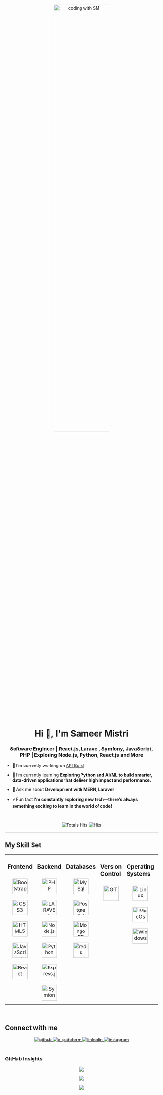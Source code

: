 <div align="center" width="50">

<img src="https://github.com/sameermistry2502/sameermistry2502/blob/main/images/dev-working_rounded.gif?raw=true" href="https://github.com/sameermistry2502" alt="coding with SM"  width="60%"/><br> </div>

<h1 align="center">Hi 👋, I'm Sameer Mistri</h1>
<h3 align="center">Software Engineer | React.js, Laravel, Symfony, JavaScript, PHP | Exploring Node.js, Python, React.js and More</h3>

- 🔭 I’m currently working on [API Build](https://apiproject.indianic.org/)
  

- 🌱 I’m currently learning **Exploring Python and AI/ML to build smarter, data-driven applications that deliver high impact and performance.** 
  

- 💬 Ask me about **Development with MERN, Laravel**
  

- ⚡ Fun fact **I'm constantly exploring new tech—there’s always something exciting to learn in the world of code!**
  

<br/> 

<div align="center">

![Totals Hits](https://komarev.com/ghpvc/?username=kaushaljoshi09&style=flat&color=orange&label=PROFILE+VIEWS)
![Hits](https://hits.seeyoufarm.com/api/count/incr/badge.svg?url=https%3A%2F%2Fgithub.com%2Fkaushaljoshi09&count_bg=%2379C83D&title_bg=%23555555&icon=mediafire.svg&icon_color=%23E7E7E7&title=HITS&edge_flat=false)<br>
</div>


<hr></hr>

## My Skill Set  
<table><tr><td valign="top" width="33%">

### Frontend  
<div align="center">  
<img style="margin: 10px" src="https://github.com/sameermistry2502/sameermistry2502/blob/main/images/frontend/bootstrap-plain.svg" alt="Bootstrap" height="50" />  
<img style="margin: 10px" src="https://github.com/sameermistry2502/sameermistry2502/blob/main/images/frontend/css.svg" alt="CSS3" height="50" />  
<img style="margin: 10px" src="https://github.com/sameermistry2502/sameermistry2502/blob/main/images/frontend/html.svg" alt="HTML5" height="50" />  
<img style="margin: 10px" src="https://github.com/sameermistry2502/sameermistry2502/blob/main/images/frontend/javascript.svg" alt="JavaScript" height="50" />  
<img style="margin: 10px" src="https://github.com/sameermistry2502/sameermistry2502/blob/main/images/frontend/react.svg" alt="React" height="50" /> 
</div></td><td valign="top" width="33%">

### Backend
<div align="center">   
<img style="margin: 10px" src="https://github.com/sameermistry2502/sameermistry2502/blob/main/images/backend/php.svg" alt="PHP" height="50" />  
<img style="margin: 10px" src="https://github.com/sameermistry2502/sameermistry2502/blob/main/images/backend/Laravel.svg" alt="LARAVEL" height="50" />  
<img style="margin: 10px" src="https://github.com/sameermistry2502/sameermistry2502/blob/main/images/backend/node-js.svg" alt="Node.js" height="50" />   
<img style="margin: 10px" src="https://github.com/sameermistry2502/sameermistry2502/blob/main/images/backend/python.svg" alt="Python" height="50" />  
<img style="margin: 10px" src="https://github.com/sameermistry2502/sameermistry2502/blob/main/images/backend/express.svg" alt="Express.js" height="50" />  
<img style="margin: 10px" src="https://github.com/sameermistry2502/sameermistry2502/blob/main/images/backend/symfony.svg" alt="Symfony" height="50" /> 
</div></td><td valign="top" width="33%">

### Databases

<div align="center">   
<img style="margin: 10px" src="https://github.com/sameermistry2502/sameermistry2502/images/database/mysql-logo.svg" alt="My Sql" height="50" />  
<img style="margin: 10px" src="https://github.com/sameermistry2502/sameermistry2502/blob/main/images/database/postgresql.svg" alt="Postgre Sql" height="50" />  
<img style="margin: 10px" src="https://github.com/sameermistry2502/sameermistry2502/blob/main/images/database/mongodb.svg" alt="Mongo DB" height="50" />   
<img style="margin: 10px" src="https://github.com/sameermistry2502/sameermistry2502/blob/main/images/database/redis.svg" alt="redis" height="50" />  
</div></td><td valign="top" width="33%">

### Version Control

<div align="center">   
<img style="margin: 10px" src="https://github.com/sameermistry2502/sameermistry2502/blob/main/images/version-control/git-scm-icon.svg" alt="GIT" height="50" />    
</div></td><td valign="top" width="33%">

### Operating Systems

<div align="center">   
<img style="margin: 10px" src="https://github.com/sameermistry2502/sameermistry2502/blob/main/images/os/linux-original.svg" alt="Linux" height="50" />    
<img style="margin: 10px" src="https://github.com/sameermistry2502/sameermistry2502/blob/main/images/os/MacOS_logo.svg" alt="MacOs" height="50" />    
<img style="margin: 10px" src="https://github.com/sameermistry2502/sameermistry2502/blob/main/images/os/window-operating-system.svg" alt="Windows" height="50" />    
</div></td><td valign="top" width="33%">

### Web Server

<div align="center">   
<img style="margin: 10px" src="https://github.com/sameermistry2502/sameermistry2502/blob/main/images/web-servers/apache.svg" alt="Apache" height="50" />    
<img style="margin: 10px" src="https://github.com/sameermistry2502/sameermistry2502/blob/main/images/web-servers/nginx-logo.svg" alt="Nginx" height="50" />       
</div></td><td valign="top" width="33%">

### Cloud & DevOps
<div align="center">  
<img style="margin: 10px" src="https://github.com/sameermistry2502/sameermistry2502/blob/main/images/devops/amazonwebservices-original-wordmark.svg" alt="AWS" height="50" />  
<img style="margin: 10px" src="https://github.com/sameermistry2502/sameermistry2502/blob/main/images/devops/kubernetes-icon.svg" alt="Kubernetes" height="50" />  
<img style="margin: 10px" src="https://github.com/sameermistry2502/sameermistry2502/blob/main/images/devops/gnu_bash-icon.svg" alt="Bash" height="50" /> 
</div></td></tr></table>  

<br/>  

## Connect with me  
<div align="center">
<a href="https://github.com/sameermistry2502" target="_blank">
<img src=https://img.shields.io/badge/github-%2324292e.svg?&style=for-the-badge&logo=github&logoColor=white alt=github style="margin-bottom: 5px;" />
</a>
<a href="https://x.com/sameermistry251" target="_blank">
<img src=https://img.shields.io/badge/twitter-%2300acee.svg?&style=for-the-badge&logo=twitter&logoColor=white alt=x-plateform style="margin-bottom: 5px;" />
</a>
<a href="https://www.linkedin.com/in/sameer-mistri-239a19146/" target="_blank">
<img src=https://img.shields.io/badge/linkedin-%231E77B5.svg?&style=for-the-badge&logo=linkedin&logoColor=white alt=linkedin style="margin-bottom: 5px;" />
</a>
</a>
<a href="https://instagram.com/joshikaushal.18" target="_blank">
<img src=https://img.shields.io/badge/instagram-%23000000.svg?&style=for-the-badge&logo=instagram&logoColor=white alt=instagram style="margin-bottom: 5px;" />
</a>  
</div>  
  
<br/>  

### GitHub Insights
<div align="center" >

![](https://github-readme-stats.vercel.app/api?username=sameermistry2502&theme=gruvbox&hide_border=false&include_all_commits=true&count_private=true)<br/>

![](https://github-readme-streak-stats.herokuapp.com/?user=sameermistry2502&theme=merko&hide_border=true)<br/>

<a href="https://github-readme-activity-graph.vercel.app/graph?username=sameermistry2502&bg_color=0000000&color=0579C3&line=0579C3&point=417E87&area_color=006AFF&area=true&hide_border=true" target="_blank">
<img src="https://github-readme-activity-graph.vercel.app/graph?username=sameermistry2502&bg_color=0000000&color=0579C3&line=0579C3&point=417E87&area_color=006AFF&area=true&hide_border=true" />
</a>
</div>
